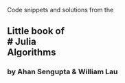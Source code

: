 Code snippets and solutions from the

## Little book of </br> # Julia </br> Algorithms

### by Ahan Sengupta & William Lau
